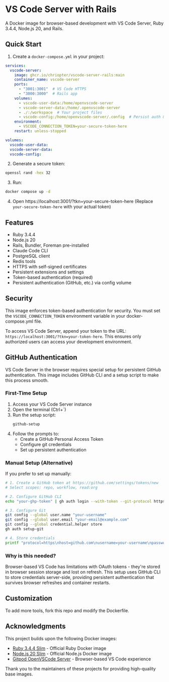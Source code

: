 # VS Code Server with Rails

A Docker image for browser-based development with VS Code Server, Ruby 3.4.4, Node.js 20, and Rails.

## Quick Start

1. Create a `docker-compose.yml` in your project:

```yaml
services:
  vscode-server:
    image: ghcr.io/chriopter/vscode-server-rails:main
    container_name: vscode-server
    ports:
      - "3001:3001"  # VS Code HTTPS
      - "3000:3000"  # Rails app
    volumes:
      - vscode-user-data:/home/openvscode-server
      - vscode-server-data:/home/.openvscode-server
      - ./:/workspace  # Your project files
      - vscode-config:/home/openvscode-server/.config  # Persist auth & settings
    environment:
      - VSCODE_CONNECTION_TOKEN=your-secure-token-here
    restart: unless-stopped

volumes:
  vscode-user-data:
  vscode-server-data:
  vscode-config:
```

2. Generate a secure token:
```bash
openssl rand -hex 32
```

3. Run:
```bash
docker compose up -d
```

4. Open https://localhost:3001/?tkn=your-secure-token-here
   (Replace `your-secure-token-here` with your actual token)

## Features

- Ruby 3.4.4
- Node.js 20
- Rails, Bundler, Foreman pre-installed
- Claude Code CLI
- PostgreSQL client
- Redis tools
- HTTPS with self-signed certificates
- Persistent extensions and settings
- Token-based authentication (required)
- Persistent authentication (GitHub, etc.) via config volume

## Security

This image enforces token-based authentication for security. You must set the `VSCODE_CONNECTION_TOKEN` environment variable in your docker-compose.yml file.

To access VS Code Server, append your token to the URL: `https://localhost:3001/?tkn=your-token-here`. This ensures only authorized users can access your development environment.

## GitHub Authentication

VS Code Server in the browser requires special setup for persistent GitHub authentication. This image includes GitHub CLI and a setup script to make this process smooth.

### First-Time Setup

1. Access your VS Code Server instance
2. Open the terminal (Ctrl+`)
3. Run the setup script:
   ```bash
   github-setup
   ```
4. Follow the prompts to:
   - Create a GitHub Personal Access Token
   - Configure git credentials
   - Set up persistent authentication

### Manual Setup (Alternative)

If you prefer to set up manually:

```bash
# 1. Create a GitHub token at https://github.com/settings/tokens/new
# Select scopes: repo, workflow, read:org

# 2. Configure GitHub CLI
echo "your-ghp-token" | gh auth login --with-token --git-protocol https

# 3. Configure Git
git config --global user.name "your-username"
git config --global user.email "your-email@example.com"
git config --global credential.helper store
gh auth setup-git

# 4. Store credentials
printf "protocol=https\nhost=github.com\nusername=your-username\npassword=your-ghp-token\n" | git credential-store store
```

### Why is this needed?

Browser-based VS Code has limitations with OAuth tokens - they're stored in browser session storage and lost on refresh. This setup uses GitHub CLI to store credentials server-side, providing persistent authentication that survives browser refreshes and container restarts.

## Customization

To add more tools, fork this repo and modify the Dockerfile.

## Acknowledgments

This project builds upon the following Docker images:
- [Ruby 3.4.4 Slim](https://hub.docker.com/_/ruby) - Official Ruby Docker image
- [Node.js 20 Slim](https://hub.docker.com/_/node) - Official Node.js Docker image  
- [Gitpod OpenVSCode Server](https://github.com/gitpod-io/openvscode-server) - Browser-based VS Code experience

Thank you to the maintainers of these projects for providing high-quality base images.